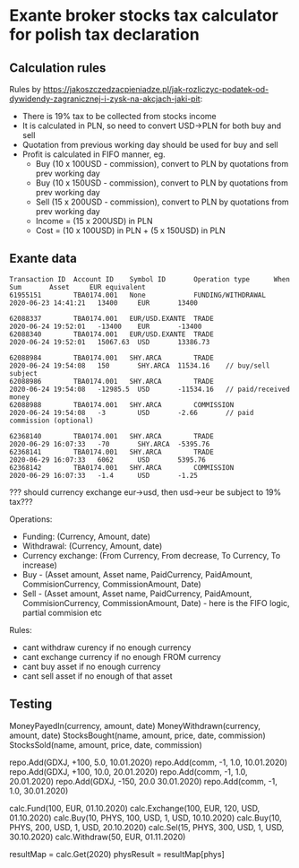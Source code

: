 # Exante broker stocks tax calculator for polish tax declaration

## Calculation rules

Rules by <https://jakoszczedzacpieniadze.pl/jak-rozliczyc-podatek-od-dywidendy-zagranicznej-i-zysk-na-akcjach-jaki-pit>:

- There is 19% tax to be collected from stocks income
- It is calculated in PLN, so need to convert USD->PLN for both buy and sell
- Quotation from previous working day should be used for buy and sell
- Profit is calculated in FIFO manner, eg.
  - Buy  (10 x 100USD - commission), convert to PLN by quotations from prev working day
  - Buy  (10 x 150USD - commission), convert to PLN by quotations from prev working day
  - Sell (15 x 200USD - commission), convert to PLN by quotations from prev working day
  - Income = (15 x 200USD) in PLN
  - Cost = (10 x 100USD) in PLN + (5 x 150USD) in PLN

## Exante data

```
Transaction ID  Account ID	  Symbol ID       Operation type      When                  Sum       Asset     EUR equivalent
61955151        TBA0174.001	  None            FUNDING/WITHDRAWAL  2020-06-23 14:41:21   13400     EUR       13400

62088337        TBA0174.001	  EUR/USD.EXANTE  TRADE               2020-06-24 19:52:01   -13400    EUR       -13400
62088340        TBA0174.001	  EUR/USD.EXANTE  TRADE               2020-06-24 19:52:01   15067.63  USD       13386.73

62088984        TBA0174.001	  SHY.ARCA	      TRADE               2020-06-24 19:54:08   150       SHY.ARCA  11534.16    // buy/sell subject
62088986        TBA0174.001	  SHY.ARCA	      TRADE               2020-06-24 19:54:08   -12985.5  USD       -11534.16   // paid/received money
62088988        TBA0174.001	  SHY.ARCA	      COMMISSION          2020-06-24 19:54:08   -3        USD       -2.66       // paid commission (optional)

62368140        TBA0174.001   SHY.ARCA        TRADE               2020-06-29 16:07:33   -70       SHY.ARCA  -5395.76
62368141        TBA0174.001   SHY.ARCA        TRADE               2020-06-29 16:07:33   6062      USD       5395.76
62368142        TBA0174.001   SHY.ARCA        COMMISSION          2020-06-29 16:07:33   -1.4      USD       -1.25
```

??? should currency exchange eur->usd, then usd->eur be subject to 19% tax???

Operations:
- Funding: (Currency, Amount, date)
- Withdrawal: (Currency, Amount, date)
- Currency exchange: (From Currency, From decrease, To Currency, To increase)
- Buy - (Asset amount, Asset name, PaidCurrency, PaidAmount, CommisionCurrency, CommissionAmount, Date)
- Sell - (Asset amount, Asset name, PaidCurrency, PaidAmount, CommisionCurrency, CommissionAmount, Date) - here is the FIFO logic, partial commision etc

Rules:
- cant withdraw curency if no enough currency
- cant exchange currency if no enough FROM currency
- cant buy asset if no enough currency
- cant sell asset if no enough of that asset

## Testing

MoneyPayedIn(currency, amount, date)
MoneyWithdrawn(currency, amount, date)
StocksBought(name, amount, price, date, commission)
StocksSold(name, amount, price, date, commission)

repo.Add(GDXJ, +100, 5.0,  10.01.2020)
repo.Add(comm,   -1, 1.0,  10.01.2020)
repo.Add(GDXJ, +100, 10.0, 20.01.2020)
repo.Add(comm,   -1, 1.0,  20.01.2020)
repo.Add(GDXJ, -150, 20.0  30.01.2020)
repo.Add(comm,   -1, 1.0,  30.01.2020)

calc.Fund(100, EUR, 01.10.2020)
calc.Exchange(100, EUR, 120, USD, 01.10.2020)
calc.Buy(10, PHYS, 100, USD, 1, USD, 10.10.2020)
calc.Buy(10, PHYS, 200, USD, 1, USD, 20.10.2020)
calc.Sel(15, PHYS, 300, USD, 1, USD, 30.10.2020)
calc.Withdraw(50, EUR, 01.11.2020)

resultMap = calc.Get(2020)
physResult = resultMap[phys]